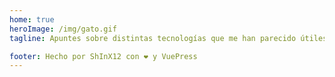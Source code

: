 ```yaml
---
home: true
heroImage: /img/gato.gif
tagline: Apuntes sobre distintas tecnologías que me han parecido útiles

footer: Hecho por ShInX12 con ❤️ y VuePress
---
```

